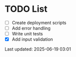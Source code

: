 # TODO List

- [ ] Create deployment scripts
- [ ] Add error handling
- [ ] Write unit tests
- [x] Add input validation

Last updated: 2025-06-19 03:01
